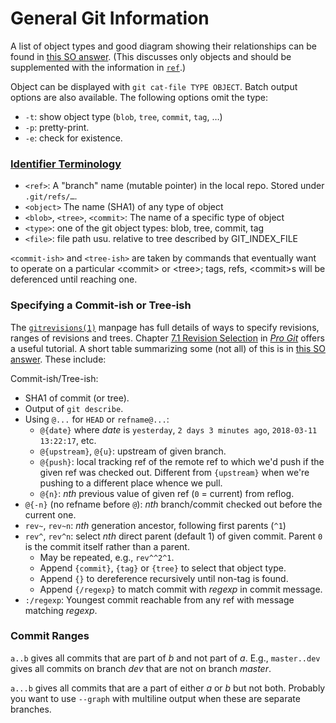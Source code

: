 General Git Information
=======================

A list of object types and good diagram showing their relationships
can be found in [this SO answer][so-23303550]. (This discusses only
objects and should be supplemented with the information in
[`ref`](./ref.md).)

Object can be displayed with `git cat-file TYPE OBJECT`. Batch output
options are also available. The following options omit the type:
- `-t`: show object type (`blob`, `tree`, `commit`, `tag`, …)
- `-p`: pretty-print.
- `-e`: check for existence.

### [Identifier Terminology][ident-term]

* `<ref>`: A "branch" name (mutable pointer) in the local repo.
  Stored under `.git/refs/…`.
* `<object>` The name (SHA1) of any type of object
* `<blob>`, `<tree>`, `<commit>`: The name of a specific type of object
* `<type>`: one of the git object types: blob, tree, commit, tag
* `<file>`: file path usu. relative to tree described by GIT_INDEX_FILE

`<commit-ish>` and `<tree-ish>` are taken by commands that eventually
want to operate on a particular \<commit> or \<tree>; tags, refs,
\<commit>s will be deferenced until reaching one.

### Specifying a Commit-ish or Tree-ish

The [`gitrevisions(1)`] manpage has full details of ways to specify
revisions, ranges of revisions and trees. Chapter [7.1 Revision
Selection][pg-revsel] in [_Pro Git_] offers a useful tutorial. A short
table summarizing some (not all) of this is in [this SO
answer][so-23303550]. These include:

Commit-ish/Tree-ish:
- SHA1 of commit (or tree).
- Output of `git describe`.
- Using `@...` for `HEAD` or `refname@...`:
  - `@{date}` where _date_ is `yesterday`, `2 days 3 minutes ago`,
    `2018-03-11 13:22:17`, etc.
  - `@{upstream}`, `@{u}`: upstream of given branch.
  - `@{push}`: local tracking ref of the remote ref to which we'd push
    if the given ref was checked out. Different from `{upstream}` when
    we're pushing to a different place whence we pull.
  - `@{n}`: _nth_ previous value of given ref (`0` = current) from reflog.
- `@{-n}` (no refname before `@`): _nth_ branch/commit checked out
  before the current one.
- `rev~`, `rev~n`: _nth_ generation ancestor, following first parents (`^1`)
- `rev^`, `rev^n`: select _nth_ direct parent (default 1) of given commit.
  Parent `0` is the commit itself rather than a parent.
  - May be repeated, e.g., `rev^^2^1`.
  - Append `{commit}`, `{tag}` or `{tree}` to select that object type.
  - Append `{}` to dereference recursively until non-tag is found.
  - Append `{/regexp}` to match commit with _regexp_ in commit message.
- `:/regexp`: Youngest commit reachable from any ref with message
  matching _regexp_.

### Commit Ranges

`a..b` gives all commits that are part of _b_ and not part of _a_.
E.g., `master..dev` gives all commits on branch _dev_ that are not on
branch _master_.

`a...b` gives all commits that are a part of either _a_ or _b_ but not
both. Probably you want to use `--graph` with multiline output when
these are separate branches.



[_Pro Git_]: https://git-scm.com/book/en/v2
[`gitrevisions(1)`]: https://www.kernel.org/pub/software/scm/git/docs/gitrevisions.html
[ident-term]: https://www.kernel.org/pub/software/scm/git/docs/#_identifier_terminology
[pg-revsel]: https://git-scm.com/book/en/v2/Git-Tools-Revision-Selection
[so-23303550]: https://stackoverflow.com/a/23303550/107294
